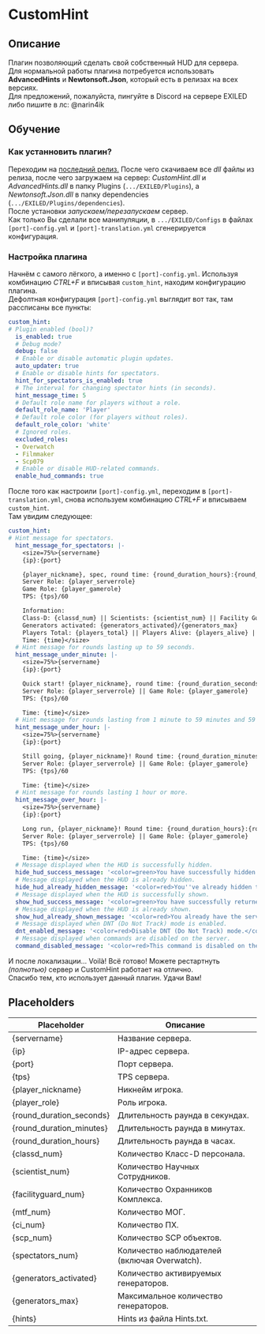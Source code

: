 # CustomHint
## Описание
Плагин позволяющий сделать свой собственный HUD для сервера.  
Для нормальной работы плагина потребуется использовать **AdvancedHints** и **Newtonsoft.Json**, который есть в релизах на всех версиях.  
Для предложений, пожалуйста, пингуйте в Discord на сервере EXILED либо пишите в лс: @narin4ik  
## Обучение
### Как устанновить плагин?
Переходим на [последний релиз.](https://github.com/BTF-SCPSL/CustomHint/releases) После чего скачиваем все *dll* файлы из релиза, после чего загружаем на сервер: *CustomHint.dll* и *AdvancedHints.dll* в папку Plugins (`.../EXILED/Plugins`), а *Newtonsoft.Json.dll* в папку dependencies (`.../EXILED/Plugins/dependencies`).  
После установки *запускаем/перезапускаем* сервер.  
Как только Вы сделали все манипуляции, в `.../EXILED/Configs` в файлах `[port]-config.yml` и `[port]-translation.yml` сгенерируется конфигурация.
### Настройка плагина
Начнём с самого лёгкого, а именно с `[port]-config.yml`. Используя комбинацию *CTRL+F* и вписывая `custom_hint`, находим конфигурацию плагина.  
Дефолтная конфигурация `[port]-config.yml` выглядит вот так, там рассписаны все пункты:
```yaml
custom_hint:
# Plugin enabled (bool)?
  is_enabled: true
  # Debug mode?
  debug: false
  # Enable or disable automatic plugin updates.
  auto_updater: true
  # Enable or disable hints for spectators.
  hint_for_spectators_is_enabled: true
  # The interval for changing spectator hints (in seconds).
  hint_message_time: 5
  # Default role name for players without a role.
  default_role_name: 'Player'
  # Default role color (for players without roles).
  default_role_color: 'white'
  # Ignored roles.
  excluded_roles:
  - Overwatch
  - Filmmaker
  - Scp079
  # Enable or disable HUD-related commands.
  enable_hud_commands: true
```
После того как настроили `[port]-config.yml`, переходим в `[port]-translation.yml`, снова используем комбинацию *CTRL+F* и вписываем `custom_hint`.  
Там увидим следующее:
```yaml
custom_hint:
# Hint message for spectators.
  hint_message_for_spectators: |-
    <size=75%>{servername}
    {ip}:{port}

    {player_nickname}, spec, round time: {round_duration_hours}:{round_duration_minutes}:{round_duration_seconds}.
    Server Role: {player_serverrole}
    Game Role: {player_gamerole}
    TPS: {tps}/60

    Information:
    Class-D: {classd_num} || Scientists: {scientist_num} || Facility Guards: {facilityguard_num} || MTF: {mtf_num}
    Generators activated: {generators_activated}/{generators_max}
    Players Total: {players_total} || Players Alive: {players_alive} || SCPs Alive: {scp_alive}
    Time: {time}</size>
  # Hint message for rounds lasting up to 59 seconds.
  hint_message_under_minute: |-
    <size=75%>{servername}
    {ip}:{port}

    Quick start! {player_nickname}, round time: {round_duration_seconds}s.
    Server Role: {player_serverrole} || Game Role: {player_gamerole}
    TPS: {tps}/60

    Time: {time}</size>
  # Hint message for rounds lasting from 1 minute to 59 minutes and 59 seconds.
  hint_message_under_hour: |-
    <size=75%>{servername}
    {ip}:{port}

    Still going, {player_nickname}! Round time: {round_duration_minutes}:{round_duration_seconds}.
    Server Role: {player_serverrole} || Game Role: {player_gamerole}
    TPS: {tps}/60

    Time: {time}</size>
  # Hint message for rounds lasting 1 hour or more.
  hint_message_over_hour: |-
    <size=75%>{servername}
    {ip}:{port}

    Long run, {player_nickname}! Round time: {round_duration_hours}:{round_duration_minutes}:{round_duration_seconds}.
    Server Role: {player_serverrole} || Game Role: {player_gamerole}
    TPS: {tps}/60

    Time: {time}</size>
  # Message displayed when the HUD is successfully hidden.
  hide_hud_success_message: '<color=green>You have successfully hidden the server HUD! To get the HUD back, use .showhud</color>'
  # Message displayed when the HUD is already hidden.
  hide_hud_already_hidden_message: '<color=red>You''ve already hidden the HUD server.</color>'
  # Message displayed when the HUD is successfully shown.
  show_hud_success_message: '<color=green>You have successfully returned the server HUD! To hide again, use .hidehud</color>'
  # Message displayed when the HUD is already shown.
  show_hud_already_shown_message: '<color=red>You already have the server HUD displayed.</color>'
  # Message displayed when DNT (Do Not Track) mode is enabled.
  dnt_enabled_message: '<color=red>Disable DNT (Do Not Track) mode.</color>'
  # Message displayed when commands are disabled on the server.
  command_disabled_message: '<color=red>This command is disabled on the server.</color>'
```
И после локализации... Voilà! Всё готово! Можете рестартнуть *(полнотью)* сервер и CustomHint работает на отлично.  
Спасибо тем, кто использует данный плагин. Удачи Вам!  
## Placeholders
| Placeholder       | Описание                                 |
| ----------------- | ---------------------------------------- |
| {servername}      | Название сервера.                            |
| {ip}              | IP-адрес сервера.                       |
| {port}            | Порт сервера.                           |
| {tps}             | TPS сервера.                            |
| {player_nickname} | Никнейм игрока.                         |
| {player_role}     | Роль игрока.                            |
| {round_duration_seconds} | Длительность раунда в секундах.    |
| {round_duration_minutes} | Длительность раунда в минутах.    |
| {round_duration_hours}   | Длительность раунда в часах.      |
| {classd_num}   | Количество Класс-D персонала.      |
| {scientist_num}   | Количество Научных Сотрудников.      |
| {facilityguard_num}   | Количество Охранников Комплекса.      |
| {mtf_num}   | Количество МОГ.      |
| {ci_num}   | Количество ПХ.      |
| {scp_num}   | Количество SCP объектов.      |
| {spectators_num}   | Количество наблюдателей (включая Overwatch).      |
| {generators_activated}   | Количество активируемых генераторов.      |
| {generators_max}   | Максимальное количество генераторов.      |
| {hints}           | Hints из файла Hints.txt.  |

